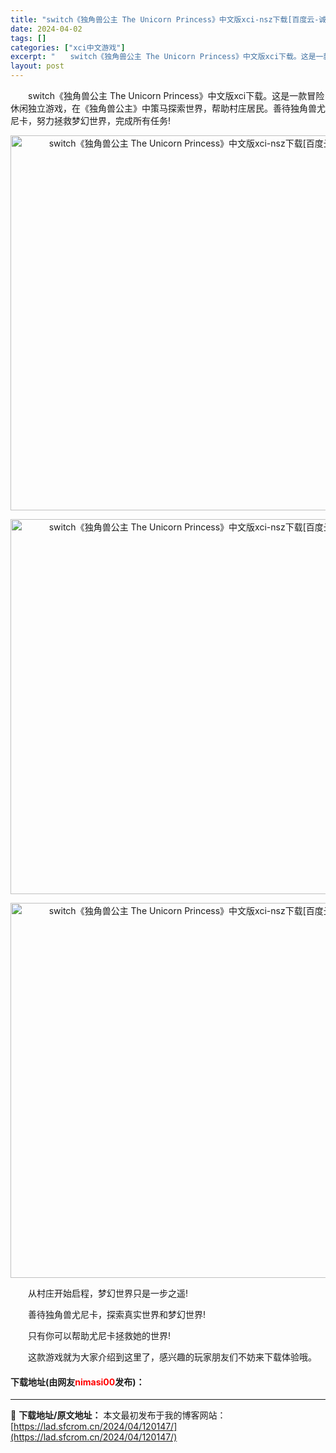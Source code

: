```yaml
---
title: "switch《独角兽公主 The Unicorn Princess》中文版xci-nsz下载[百度云-诚通]"
date: 2024-04-02
tags: []
categories: ["xci中文游戏"]
excerpt: "　　switch《独角兽公主 The Unicorn Princess》中文版xci下载。这是一款冒险休闲独立游戏，在《独角兽公主》中策马探索世界，帮助村庄居民。善待独角兽尤尼卡，努力拯救梦幻世界，完成所有任务! 　　从村庄开始启程，梦幻世界只是一步之遥! 　　善待独角兽尤尼卡，探索真实世界和梦幻世&hellip;"
layout: post
---
```


 <p>　　switch《独角兽公主 The Unicorn Princess》中文版xci下载。这是一款冒险休闲独立游戏，在《独角兽公主》中策马探索世界，帮助村庄居民。善待独角兽尤尼卡，努力拯救梦幻世界，完成所有任务!</p> <p align="center"><img align="" border="0" src="https://lad.sfcrom.cn/wp-content/uploads/2024/04/20240401_660b41720a8e6.webp" width="600" alt="switch《独角兽公主 The Unicorn Princess》中文版xci-nsz下载[百度云-诚通]" /></p> <p align="center"><img align="" border="0" src="https://lad.sfcrom.cn/wp-content/uploads/2024/04/20240401_660b4174edc56.webp" width="600" alt="switch《独角兽公主 The Unicorn Princess》中文版xci-nsz下载[百度云-诚通]" /></p> <p align="center"><img align="" border="0" src="https://lad.sfcrom.cn/wp-content/uploads/2024/04/20240401_660b41755c3e3.webp" width="600" alt="switch《独角兽公主 The Unicorn Princess》中文版xci-nsz下载[百度云-诚通]" /></p> <p>　　从村庄开始启程，梦幻世界只是一步之遥!</p> <p>　　善待独角兽尤尼卡，探索真实世界和梦幻世界!</p> <p>　　只有你可以帮助尤尼卡拯救她的世界!</p> <p>　　这款游戏就为大家介绍到这里了，感兴趣的玩家朋友们不妨来下载体验哦。</p> <p><h4>下载地址(由网友<font color="red">nimasi00</font>发布)：</h4></p> 

---
📖 **下载地址/原文地址：** 本文最初发布于我的博客网站：[https://lad.sfcrom.cn/2024/04/120147/](https://lad.sfcrom.cn/2024/04/120147/)
